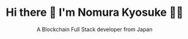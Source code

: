 <h1 align='center'>
  Hi there 👋 I'm Nomura Kyosuke 👨‍💻
</h1>

<P align='center'>
  A Blockchain Full Stack developer from Japan   
</P>
